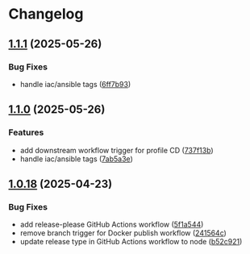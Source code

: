 # Changelog

## [1.1.1](https://github.com/infitx-org/release-cd/compare/v1.1.0...v1.1.1) (2025-05-26)


### Bug Fixes

* handle iac/ansible tags ([6ff7b93](https://github.com/infitx-org/release-cd/commit/6ff7b939c33e97e313928f2de0a919935122cf56))

## [1.1.0](https://github.com/infitx-org/release-cd/compare/v1.0.18...v1.1.0) (2025-05-26)


### Features

* add downstream workflow trigger for profile CD ([737f13b](https://github.com/infitx-org/release-cd/commit/737f13bc17ae6682725317db73df818e0e3e72cf))
* handle iac/ansible tags ([7ab5a3e](https://github.com/infitx-org/release-cd/commit/7ab5a3eabb8506ccc808d3c57e3259710255eab4))

## [1.0.18](https://github.com/infitx-org/release-cd/compare/v1.0.17...v1.0.18) (2025-04-23)


### Bug Fixes

* add release-please GitHub Actions workflow ([5f1a544](https://github.com/infitx-org/release-cd/commit/5f1a544c8e9a1cc7d57d83075c004cf310c06b4f))
* remove branch trigger for Docker publish workflow ([241564c](https://github.com/infitx-org/release-cd/commit/241564c152a7768255ed8b95cac4e40c2bda78f5))
* update release type in GitHub Actions workflow to node ([b52c921](https://github.com/infitx-org/release-cd/commit/b52c921b28ee3ad270478c02c5510717a88a3ad5))
